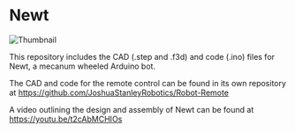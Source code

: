 # Newt
![Thumbnail](https://github.com/user-attachments/assets/3c4f7a6d-ce69-4396-a6e7-3a7752866622)

This repository includes the CAD (.step and .f3d) and code (.ino) files for Newt, a mecanum wheeled Arduino bot.

The CAD and code for the remote control can be found in its own repository at https://github.com/JoshuaStanleyRobotics/Robot-Remote

A video outlining the design and assembly of Newt can be found at https://youtu.be/t2cAbMCHIOs
